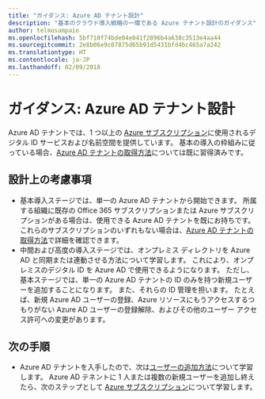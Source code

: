 ```yaml
---
title: "ガイダンス: Azure AD テナント設計"
description: "基本のクラウド導入戦略の一環である Azure テナント設計のガイダンス"
author: telmosampaio
ms.openlocfilehash: 5bf710f74bde04e041f2896b4a638c3513e4aa44
ms.sourcegitcommit: 2e8b06e9c07875d65b91d5431bfd4bc465a7a242
ms.translationtype: HT
ms.contentlocale: ja-JP
ms.lasthandoff: 02/09/2018
---
```

# <a name="guidance-azure-ad-tenant-design"></a>ガイダンス: Azure AD テナント設計

Azure AD テナントでは、1 つ以上の [Azure サブスクリプション](subscription-explainer.md)に使用されるデジタル ID サービスおよび名前空間を提供しています。 基本の導入の枠組みに従っている場合、[Azure AD テナントの取得方法][how-to-get-aad-tenant]については既に習得済みです。 

## <a name="design-considerations"></a>設計上の考慮事項

- 基本導入ステージでは、単一の Azure AD テナントから開始できます。 所属する組織に既存の Office 365 サブスクリプションまたは Azure サブスクリプションがある場合は、使用できる Azure AD テナントを既にお持ちです。 これらのサブスクリプションのいずれもない場合は、[Azure AD テナントの取得方法][how-to-get-aad-tenant]で詳細を確認できます。 
- 中間および高度の導入ステージでは、オンプレミス ディレクトリを Azure AD と同期または連動させる方法について学習します。 これにより、オンプレミスのデジタル ID を Azure AD で使用できるようになります。 ただし、基本ステージでは、単一の Azure AD テナントの ID のみを持つ新規ユーザーを追加することになります。 また、それらの ID 管理を担います。 たとえば、新規 Azure AD ユーザーの登録、Azure リソースにもうアクセスするつもりがない Azure AD ユーザーの登録解除、およびその他のユーザー アクセス許可への変更があります。

## <a name="next-steps"></a>次の手順

* Azure AD テナントを入手したので、次は[ユーザーの追加方法][azure-ad-add-user]について学習します。 Azure AD テネントに 1 人または複数の新規ユーザーを追加し終えたら、次のステップとして [Azure サブスクリプション](subscription-explainer.md)について学習します。

<!-- Links -->

[azure-ad-add-user]: /azure/active-directory/add-users-azure-active-directory?toc=/azure/architecture/cloud-adoption-guide/toc.json
[docs-manage-azure-ad]: /azure/active-directory/active-directory-administer?toc=/azure/architecture/cloud-adoption-guide/toc.json
[docs-tenant]: /azure/active-directory/develop/active-directory-howto-tenant?toc=/azure/architecture/cloud-adoption-guide/toc.json
[docs-associate-subscription]: /azure/active-directory/active-directory-how-subscriptions-associated-directory?toc=/azure/architecture/cloud-adoption-guide/toc.json
[how-to-get-aad-tenant]: /azure/active-directory/develop/active-directory-howto-tenant?toc=/azure/architecture/cloud-adoption-guide/toc.json